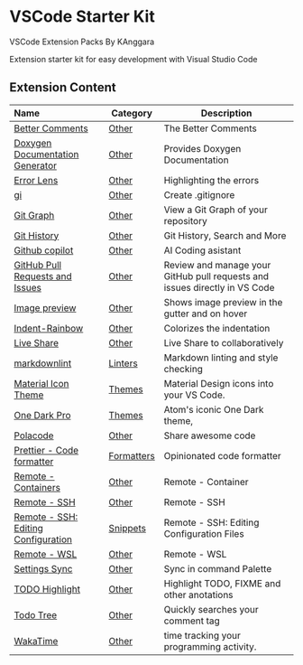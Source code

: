 # VSCode Starter Kit

VSCode Extension Packs By KAnggara

Extension starter kit for easy development with Visual Studio Code

## Extension Content

| Name                                                                                                                        | Category                 | Description                                                                |
| :-------------------------------------------------------------------------------------------------------------------------- | ------------------------ | -------------------------------------------------------------------------- |
| [Better Comments](https://marketplace.visualstudio.com/items?itemName=aaron-bond.better-comments)                           | [Other][other]           | The Better Comments                                                        |
| [Doxygen Documentation Generator](https://marketplace.visualstudio.com/items?itemName=cschlosser.doxdocgen)                 | [Other][other]           | Provides Doxygen Documentation                                             |
| [Error Lens](https://marketplace.visualstudio.com/items?itemName=usernamehw.errorlens)                                      | [Other][other]           | Highlighting the errors                                                    |
| [gi](https://marketplace.visualstudio.com/items?itemName=rubbersheep.gi)                                                    | [Other][other]           | Create .gitignore                                                          |
| [Git Graph](https://marketplace.visualstudio.com/items?itemName=mhutchie.git-graph)                                         | [Other][other]           | View a Git Graph of your repository                                        |
| [Git History](https://marketplace.visualstudio.com/items?itemName=donjayamanne.githistory)                                  | [Other][other]           | Git History, Search and More                                               |
| [Github copilot](https://marketplace.visualstudio.com/items?itemName=GitHub.copilot)                                        | [Other][other]           | AI Coding asistant                                                         |
| [GitHub Pull Requests and Issues](https://marketplace.visualstudio.com/items?itemName=GitHub.vscode-pull-request-github)    | [Other][other]           | Review and manage your GitHub pull requests and issues directly in VS Code |
| [Image preview](kisstkondoros.vscode-gutter-preview)                                                                        | [Other][other]           | Shows image preview in the gutter and on hover                             |
| [Indent-Rainbow](https://marketplace.visualstudio.com/items?itemName=oderwat.indent-rainbow)                                | [Other][other]           | Colorizes the indentation                                                  |
| [Live Share](https://marketplace.visualstudio.com/items?itemName=ms-vsliveshare.vsliveshare)                                | [Other][other]           | Live Share to collaboratively                                              |
| [markdownlint](https://marketplace.visualstudio.com/items?itemName=DavidAnson.vscode-markdownlint)                          | [Linters][linters]       | Markdown linting and style checking                                        |
| [Material Icon Theme](https://marketplace.visualstudio.com/items?itemName=PKief.material-icon-theme)                        | [Themes][themes]         | Material Design icons into your VS Code.                                   |
| [One Dark Pro](https://marketplace.visualstudio.com/items?itemName=zhuangtongfa.material-theme)                             | [Themes][themes]         | Atom's iconic One Dark theme,                                              |
| [Polacode](https://marketplace.visualstudio.com/items?itemName=pnp.polacode)                                                | [Other][other]           | Share awesome code                                                         |
| [Prettier - Code formatter](https://marketplace.visualstudio.com/items?itemName=esbenp.prettier-vscode)                     | [Formatters][formatters] | Opinionated code formatter                                                 |
| [Remote - Containers](https://marketplace.visualstudio.com/items?itemName=ms-vscode-remote.remote-containers)               | [Other][other]           | Remote - Container                                                         |
| [Remote - SSH](https://marketplace.visualstudio.com/items?itemName=ms-vscode-remote.remote-ssh)                             | [Other][other]           | Remote - SSH                                                               |
| [Remote - SSH: Editing Configuration](https://marketplace.visualstudio.com/items?itemName=ms-vscode-remote.remote-ssh-edit) | [Snippets][snippets]     | Remote - SSH: Editing Configuration Files                                  |
| [Remote - WSL](https://marketplace.visualstudio.com/items?itemName=ms-vscode-remote.remote-wsl)                             | [Other][other]           | Remote - WSL                                                               |
| [Settings Sync](https://marketplace.visualstudio.com/items?itemName=Shan.code-settings-sync)                                | [Other][other]           | Sync in command Palette                                                    |
| [TODO Highlight](https://marketplace.visualstudio.com/items?itemName=wayou.vscode-todo-highlight)                           | [Other][other]           | Highlight TODO, FIXME and other anotations                                 |
| [Todo Tree](https://marketplace.visualstudio.com/items?itemName=Gruntfuggly.todo-tree)                                      | [Other][other]           | Quickly searches your comment tag                                          |
| [WakaTime](https://marketplace.visualstudio.com/items?itemName=WakaTime.vscode-wakatime)                                    | [Other][other]           | time tracking your programming activity.                                   |

[other]: [https://marketplace.visualstudio.com/search?target=VSCode&category=Other&sortBy=Installs]
[themes]:[https://marketplace.visualstudio.com/search?target=VSCode&category=Themes&sortBy=Installs]
[linters]:[https://marketplace.visualstudio.com/search?target=VSCode&category=Linters&sortBy=Installs]
[snippets]:[https://marketplace.visualstudio.com/search?target=VSCode&category=Snippets&sortBy=Installs]
[formatters]: [https://marketplace.visualstudio.com/search?target=VSCode&category=Formatters&sortBy=Installs]
